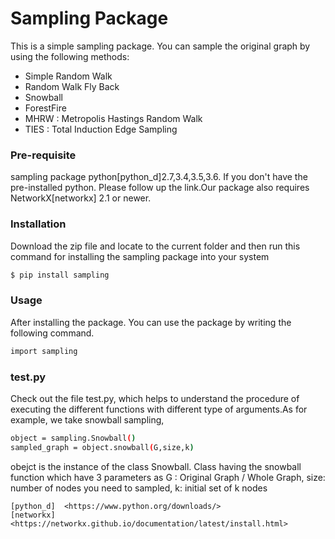 # Sampling Package

This is a simple sampling package. You can sample the original graph by using the following methods:
  - Simple Random Walk
  - Random Walk Fly Back
  - Snowball 
  - ForestFire
  - MHRW : Metropolis Hastings Random Walk
  - TIES : Total Induction Edge Sampling
### Pre-requisite
sampling package python[python_d]2.7,3.4,3.5,3.6. If you don't have the pre-installed python. Please follow up the link.Our package also requires NetworkX[networkx] 2.1 or newer.

### Installation
Download the zip file and locate to the current folder and then run this command for installing the sampling package into your system
```sh
$ pip install sampling
```

### Usage

After installing the package. You can use the package by writing the following command.

```sh
import sampling 
```
### test.py
Check out the file test.py, which helps to understand the procedure of executing the different functions with different type of arguments.As for example, we take snowball sampling,
```sh
object = sampling.Snowball()             
sampled_graph = object.snowball(G,size,k) 
```
obejct is the instance of the class Snowball. Class having the snowball function which have 3 parameters as
G : Original Graph / Whole Graph, size: number of nodes you need to sampled, k: initial set of k nodes

    [python_d]  <https://www.python.org/downloads/>
    [networkx] <https://networkx.github.io/documentation/latest/install.html>
